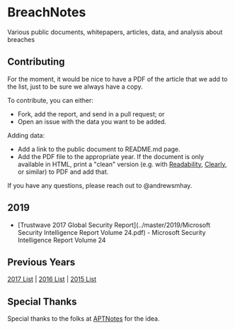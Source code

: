 # BreachNotes
Various public documents, whitepapers, articles, data, and analysis about breaches

## Contributing
For the moment, it would be nice to have a PDF of the article that we add to the list, just to be sure we always have a copy.

To contribute, you can either:
* Fork, add the report, and send in a pull request; or
* Open an issue with the data you want to be added.

Adding data:
* Add a link to the public document to README.md page.
* Add the PDF file to the appropriate year. If the document is only available in HTML, print a "clean" version (e.g. with [Readability](https://readability.com/), [Clearly](https://evernote.com/clearly/), or similar) to PDF and add that.

If you have any questions, please reach out to @andrewsmhay.

## 2019

* [Trustwave 2017 Global Security Report](../master/2019/Microsoft Security Intelligence Report Volume 24.pdf) - Microsoft Security Intelligence Report Volume 24


## Previous Years
[2017 List](https://github.com/andrewsmhay/BreachNotes/tree/master/2017/README.md) | [2016 List](https://github.com/andrewsmhay/BreachNotes/tree/master/2016/README.md) | [2015 List](https://github.com/andrewsmhay/BreachNotes/tree/master/2015/README.md)

## Special Thanks
Special thanks to the folks at [APTNotes](https://github.com/kbandla/APTnotes) for the idea.
